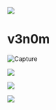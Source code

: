 ![](https://user-images.githubusercontent.com/88527426/159282673-230137e6-1d75-440f-a9a0-ba5c2af81e59.jpeg)
# v3n0m
![Capture](https://user-images.githubusercontent.com/88527426/160156796-12c9d722-b4ee-4bf7-b81b-ce41a17d7890.PNG)

![](https://user-images.githubusercontent.com/88527426/160154330-55d871a7-904f-4b34-91d3-895d519b2e2a.jpeg)


![](https://user-images.githubusercontent.com/88527426/184546198-69230bc2-7cda-427c-aebf-a9c4f6f77559.jpeg)



![](https://user-images.githubusercontent.com/88527426/184547664-9227f696-2c63-4f44-bf35-6128e056d20c.jpeg)
